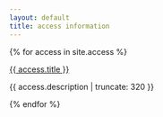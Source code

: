 ```yaml
---
layout: default
title: access information
---
```


{% for access in site.access %}


<a href="{{ linux.url | prepend: site.baseurl }}">
        {{ access.title }}
</a>

<p class="post-excerpt">{{ access.description | truncate: 320 }}</p>

{% endfor %} 
